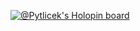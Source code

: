[![@Pytlicek's Holopin board](https://holopin.io/api/user/board?user=Pytlicek)](https://holopin.io/@Pytlicek)
